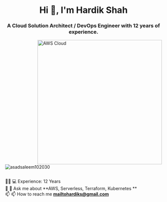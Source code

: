 <h1 align="center">Hi 👋, I'm Hardik Shah</h1>
<h3 align="center">A Cloud Solution Architect / DevOps Engineer with 12 years of experience.</h3>
<img align="right" alt="AWS Cloud" width="400" src="https://logohistory.net/wp-content/uploads/2023/06/AWS-Logo.png">

<p align="left"> <img src="https://komarev.com/ghpvc/?username=asadsaleem102030&label=Profile%20views&color=0e75b6&style=flat" alt="asadsaleem102030" /> </p>

<p align="left"> <a href="https://twitter.com/" target="blank"><img src="https://img.shields.io/twitter/follow/?logo=twitter&style=for-the-badge" alt="" /></a> </p>

👨🏻 💻 Experience: 12 Years <br>
💬 💬 Ask me about **AWS, Serverless, Terraform, Kubernetes ** <br>
📫 📫 How to reach me **mailtohardiks@gmail.com**
